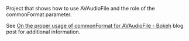 Project that shows how to use AVAudioFile and the role of the commonFormat parameter.

See [On the proper usage of commonFormat for AVAudioFile - Bokeh](https://www.ericbariaux.com/posts/avaudiofile_commonformat_usage/) blog post for additional information.
